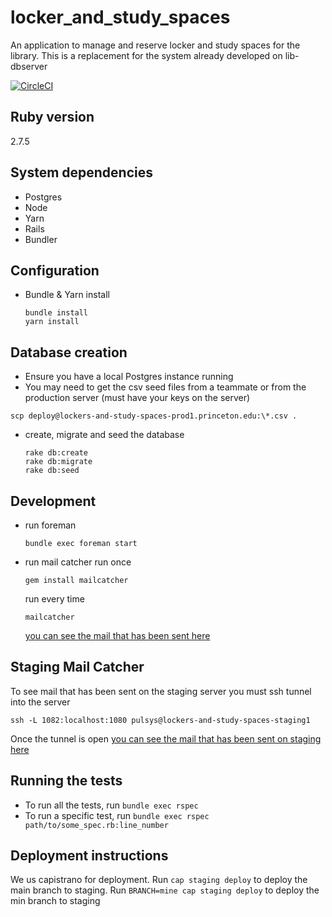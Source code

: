 # locker_and_study_spaces
An application to manage and reserve locker and study spaces for the library.  This is a replacement for the system already developed on lib-dbserver

[![CircleCI](https://circleci.com/gh/pulibrary/lockers_and_study_spaces/tree/main.svg?style=svg)](https://circleci.com/gh/pulibrary/lockers_and_study_spaces/tree/main)

## Ruby version

  2.7.5

## System dependencies

   * Postgres
   * Node
   * Yarn
   * Rails
   * Bundler

## Configuration

   * Bundle & Yarn install
     ```
     bundle install
     yarn install
     ```

## Database creation
   * Ensure you have a local Postgres instance running
   * You may need to get the csv seed files from a teammate or from the production server (must have your keys on the server)
   ```
   scp deploy@lockers-and-study-spaces-prod1.princeton.edu:\*.csv .
   ```
   * create, migrate and seed the database
     ```
     rake db:create
     rake db:migrate
     rake db:seed
     ```

## Development

   * run foreman
     ```
     bundle exec foreman start
     ```
   * run mail catcher
     run once
     ```
     gem install mailcatcher
     ```
     run every time
     ```
     mailcatcher
     ```

     [you can see the mail that has been sent here]( http://localhost:1080/)

## Staging Mail Catcher
  To see mail that has been sent on the staging server you must ssh tunnel into the server
  ```
  ssh -L 1082:localhost:1080 pulsys@lockers-and-study-spaces-staging1
  ```
  Once the tunnel is open [you can see the mail that has been sent on staging here]( http://localhost:1082/)

## Running the tests
* To run all the tests, run `bundle exec rspec`
* To run a specific test, run `bundle exec rspec path/to/some_spec.rb:line_number`

## Deployment instructions

We us capistrano for deployment.  Run `cap staging deploy` to deploy the main branch to staging.  Run `BRANCH=mine cap staging deploy` to deploy the min branch to staging
